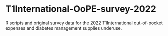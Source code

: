 # T1International-OoPE-survey-2022
R scripts and original survey data for the 2022 T1International out-of-pocket expenses and diabetes management supplies underuse.
